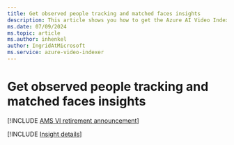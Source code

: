 ```yaml
---
title: Get observed people tracking and matched faces insights
description: This article shows you how to get the Azure AI Video Indexer observed people tracking and matched faces insights.
ms.date: 07/09/2024
ms.topic: article
ms.author: inhenkel
author: IngridAtMicrosoft
ms.service: azure-video-indexer
---
```


# Get observed people tracking and matched faces insights

[!INCLUDE [AMS VI retirement announcement](./includes/important-ams-retirement-abbreviated.md)]

[!INCLUDE [Insight details](./includes/observed-matched-people.md)]
